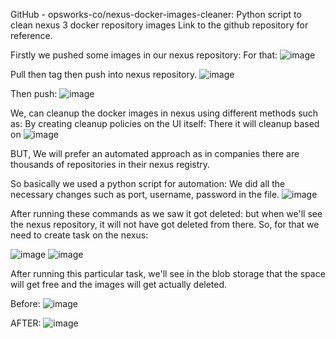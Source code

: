 GitHub - opsworks-co/nexus-docker-images-cleaner: Python script to clean nexus 3 docker repository images
Link to the github repository for reference. 

Firstly we pushed some images in our nexus repository:
For that:
![image](https://user-images.githubusercontent.com/97760794/222100463-abf8497d-aeab-40c4-8993-fe485582199b.png)

Pull then tag then push into nexus repository.
![image](https://user-images.githubusercontent.com/97760794/222100546-df92d221-62a6-48ae-8f47-1f23dca040f2.png)


Then push:
![image](https://user-images.githubusercontent.com/97760794/222100599-df122beb-21d8-4bc4-b5bd-627cab1006bc.png)


We, can cleanup the docker images in nexus using different methods such as:
By creating cleanup policies on the UI itself:
There it will cleanup based on 
![image](https://user-images.githubusercontent.com/97760794/222100663-ddb0aae1-ca08-4fa0-a0c8-1f61c19d5941.png)


BUT,
We will prefer an automated approach as in companies there are thousands of repositories in their nexus registry.

So basically we used a python script for automation:
We did all the necessary changes such as port, username, password in the file.
![image](https://user-images.githubusercontent.com/97760794/222100718-90ac3243-db4a-4314-892b-a9f7897f394b.png)


After running these commands as we saw it got deleted: but when we'll see the nexus repository, it will not have got deleted from there. 
So, for that we need to create task on the nexus:

![image](https://user-images.githubusercontent.com/97760794/222100776-5278f8d8-f879-4933-8e17-0ff490a8ae63.png)
![image](https://user-images.githubusercontent.com/97760794/222100876-b50f9023-d10f-4c93-8de9-f316be3efbf2.png)


After running this particular task, we'll see in the blob storage that the space will get free and the images will get actually deleted.


Before:
![image](https://user-images.githubusercontent.com/97760794/222100958-6b324739-2304-4b21-aa22-5a5644021d37.png)

AFTER:
![image](https://user-images.githubusercontent.com/97760794/222101027-2a3f4418-b4b3-4444-8a43-c052e01ee9c4.png)
